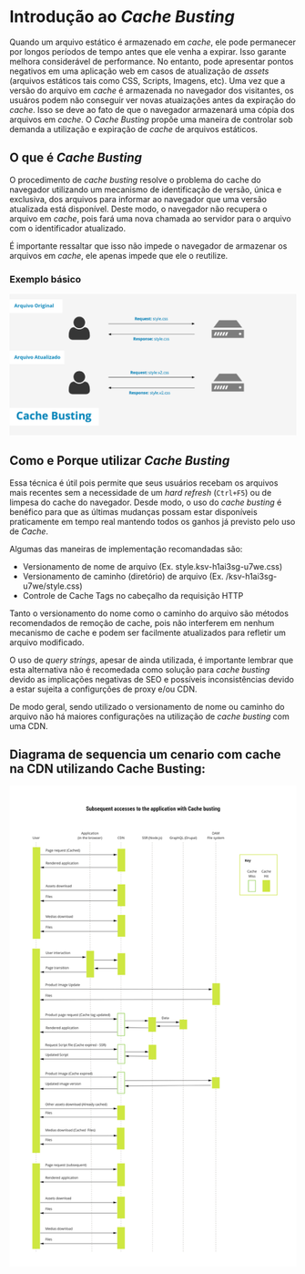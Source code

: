 # Introdução ao _Cache Busting_

Quando um arquivo estático é armazenado em _cache_, ele pode permanecer por longos períodos de tempo antes que ele venha a expirar. Isso garante melhora considerável de performance. No entanto, pode apresentar pontos negativos em uma aplicação web em casos de atualização de _assets_ (arquivos estáticos tais como CSS, Scripts, Imagens, etc). Uma vez que a versão do arquivo em _cache_ é armazenada no navegador dos visitantes, os usuáros podem não conseguir ver novas atuaizações antes da expiração do _cache_. Isso se deve ao fato de que o navegador armazenará uma cópia dos arquivos em _cache_. O _Cache Busting_ propõe uma maneira de controlar sob demanda a utilização e expiração de _cache_ de arquivos estáticos.

## O que é _Cache Busting_

O procedimento de _cache busting_ resolve o problema do cache do navegador utilizando um mecanismo de identificação de versão, única e exclusiva, dos arquivos para informar ao navegador que uma versão atualizada está disponível. Deste modo, o navegador não recupera o arquivo em _cache_, pois fará uma nova chamada ao servidor para o arquivo com o identificador atualizado. 

É importante ressaltar que isso não impede o navegador de armazenar os arquivos em _cache_, ele apenas impede que ele o reutilize. 

### Exemplo básico

![Cache Busting Example](assets/cache_busting.png)

## Como e Porque utilizar _Cache Busting_

Essa técnica é útil pois permite que seus usuários recebam os arquivos mais recentes sem a necessidade de um _hard refresh_ (`Ctrl+F5`) ou de limpesa do cache do navegador. Desde modo, o uso do _cache busting_ é benéfico para que as últimas mudanças possam estar disponíveis praticamente em tempo real mantendo todos os ganhos já previsto pelo uso de _Cache_.

Algumas das maneiras de implementação recomandadas são:

- Versionamento de nome de arquivo (Ex. style.ksv-h1ai3sg-u7we.css)
- Versionamento de caminho (diretório) de arquivo (Ex. /ksv-h1ai3sg-u7we/style.css)
- Controle de Cache Tags no cabeçalho da requisição HTTP

Tanto o versionamento do nome como o caminho do arquivo são métodos recomendados de remoção de cache, pois não interferem em nenhum mecanismo de cache e podem ser facilmente atualizados para refletir um arquivo modificado.

O uso de _query strings_, apesar de ainda utilizada, é importante lembrar que esta alternativa não é recomedada como solução para _cache busting_ devido as implicações negativas de SEO e possíveis inconsistências devido a estar sujeita a configurções de proxy e/ou CDN.

De modo geral, sendo utilizado o versionamento de nome ou caminho do arquivo não há maiores configurações na utilização de _cache busting_ com uma CDN.

## Diagrama de sequencia um cenario com cache na CDN utilizando Cache Busting:
![Cache Busting Sequence Flow](assets/cache-busting_sequence-flow.png)